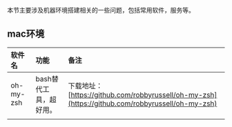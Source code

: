 本节主要涉及机器环境搭建相关的一些问题，包括常用软件，服务等。

## mac环境

| 软件名 | 功能 | 备注 |
| :--- | :--- | :--- |
| oh-my-zsh | bash替代工具，超好用。 | 下载地址：[https://github.com/robbyrussell/oh-my-zsh](https://github.com/robbyrussell/oh-my-zsh) |
|  |  |  |



